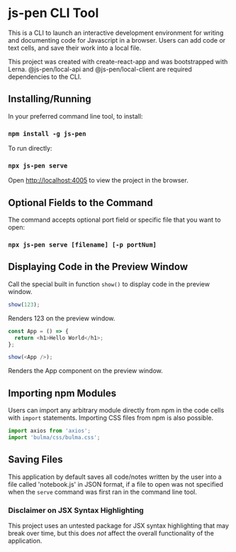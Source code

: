 # js-pen CLI Tool

This is a CLI to launch an interactive development environment for writing and documenting code for Javascript in a browser. Users can add code or text cells, and save their work into a local file.

This project was created with create-react-app and was bootstrapped with Lerna. @js-pen/local-api and @js-pen/local-client are required dependencies to the CLI.

## Installing/Running

In your preferred command line tool, to install:

### `npm install -g js-pen`

To run directly:

### `npx js-pen serve`

Open [http://localhost:4005](http://localhost:4005) to view the project in the browser.

## Optional Fields to the Command

The command accepts optional port field or specific file that you want to open:

### `npx js-pen serve [filename] [-p portNum]`

## Displaying Code in the Preview Window

Call the special built in function `show()` to display code in the preview window.

```js
show(123);
```

Renders 123 on the preview window.

```js
const App = () => {
  return <h1>Hello World</h1>;
};

show(<App />);
```

Renders the App component on the preview window.

## Importing npm Modules

Users can import any arbitrary module directly from npm in the code cells with `import` statements.
Importing CSS files from npm is also possible.

```js
import axios from 'axios';
import 'bulma/css/bulma.css';
```

## Saving Files

This application by default saves all code/notes written by the user into a file called 'notebook.js' in JSON format, if a file to open was not specified when the `serve` command was first ran in the command line tool.

### Disclaimer on JSX Syntax Highlighting

This project uses an untested package for JSX syntax highlighting that may break over time, but this does _not_ affect the overall functionality of the application.
